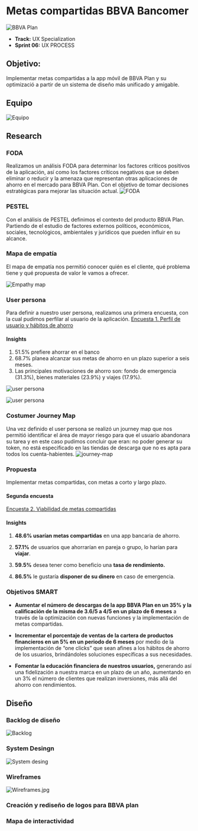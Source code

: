 # Metas compartidas BBVA Bancomer
![BBVA Plan](assets/images/BBVA-plan.jpg)

* **Track:** UX Specialization
* **Sprint 06:** UX PROCESS

## Objetivo:
 Implementar metas compartidas a la app móvil de BBVA Plan y su optimizació a partir de un sistema de diseño más unificado y amigable.

 ## Equipo
![Equipo](assets/images/equipo.jpg)

## Research

### FODA
Realizamos un análisis FODA para determinar los factores críticos positivos de la aplicación, así como los factores críticos negativos que se deben eliminar o reducir y la amenaza que representan otras aplicaciones de ahorro en el mercado para BBVA Plan. Con el objetivo de tomar decisiones estratégicas para mejorar las situación actual.
![FODA](assets/images/FODA.png)

### PESTEL
Con el análisis de PESTEL definimos el contexto del producto BBVA Plan. Partiendo de el estudio de factores externos políticos, económicos, sociales, tecnológicos, ambientales y jurídicos que pueden influir en su alcance.




### Mapa de empatía
El mapa de empatía nos permitió conocer quién es el cliente, qué problema tiene y qué propuesta de valor le vamos a ofrecer.

![Empathy map](assets/images/empathy-map.png)


### User persona
Para definir a nuestro user persona, realizamos una primera encuesta, con la cual pudimos perfilar al usuario de la aplicación.  [Encuesta 1. Perfil de usuario y hábitos de ahorro](https://docs.google.com/forms/d/1JZ4vUEQPfACjVFVtUy3TG4yQjZq19DVZchVp3yDnCuI/edit#responses)

#### Insights
1. 51.5% prefiere ahorrar en el banco
2. 68.7% planea alcanzar sus metas de ahorro en un plazo superior a seis meses.
3. Las principales motivaciones de ahorro son: fondo de emergencia (31.3%), bienes materiales (23.9%) y viajes (17.9%).


![user persona](assets/images/UserF.jpg)

![user persona](assets/images/UserM.jpg)

### Costumer Journey Map
Una vez definido el user persona se realizó un journey map que nos permitió identificar el área de mayor riesgo para que el usuario abandonara su tarea y en este caso pudimos concluir que eran: no poder generar su token, no está especificado en las tiendas de descarga que no es apta para todos los cuenta-habientes.
![journey-map](assets/images/journey-map.png)

### Propuesta
Implementar metas compartidas, con metas a corto y largo plazo.

#### Segunda encuesta

[Encuesta 2. Viabilidad de metas compartidas](https://docs.google.com/forms/d/1xQG95FrmXMX3TUF0MLQWHzL8O1LkLA4n0I9GTi24H5I/edit?usp=drive_web)

#### Insights

1. **48.6% usarían metas compartidas** en una app bancaria de ahorro.

2. **57.1%** de usuarios que ahorrarían en pareja o grupo, lo harían para **viajar**.

3. **59.5%** desea tener como beneficio una **tasa de rendimiento.**

4. **86.5%** le gustaría **disponer de su dinero** en caso de emergencia.

### Objetivos SMART
* **Aumentar el número de descargas de la app BBVA Plan en un 35% y la calificación de la misma de 3.6/5 a 4/5 en un plazo de 6 meses** a través de la optimización con nuevas funciones y la implementación de metas compartidas.

* **Incrementar el porcentaje de ventas de la cartera de productos financieros en un 5%  en un periodo de 6 meses** por medio de la implementación de “one clicks” que sean afines a los hábitos de ahorro de los usuarios, brindándoles soluciones específicas a sus necesidades.  

* **Fomentar la educación financiera de nuestros usuarios,** generando así una fidelización a nuestra marca en un plazo de un año, aumentando en un 3% el número de clientes que realizan inversiones, más allá del ahorro con rendimientos.

## Diseño
### Backlog de diseño
![Backlog](assets/images/backlog.png)


### System Desingn

![System desing](assets/images/System_Design_uxCorp.png)

### Wireframes
![Wireframes.jpg](assets/images/Wireframes.jpg)

### Creación y rediseño de logos para BBVA plan

### Mapa de interactividad
